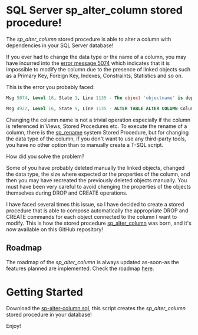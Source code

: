 # SQL Server sp_alter_column stored procedure!

The *sp_alter_column* stored procedure is able to alter a column with dependencies in your SQL Server database!

If you ever had to change the data type or the name of a column, you may have incurred into the [error message 5074](https://docs.microsoft.com/en-us/sql/relational-databases/errors-events/database-engine-events-and-errors?view=sql-server-2017#errors-5000-to-5999) which indicates that it is impossible to modify the column due to the presence of linked objects such as a Primary Key, Foreign Key, Indexes, Constraints, Statistics and so on.

This is the error you probably faced:

```sql
Msg 5074, Level 16, State 1, Line 1135 - The object 'objectname' is dependent on column 'columnname'.

Msg 4922, Level 16, State 9, Line 1135 - ALTER TABLE ALTER COLUMN Columnname failed because one or more objects access this column.
```

Changing the column name is not a trivial operation especially if the column is referenced in Views, Stored Procedures etc. To execute the rename of a column, there is the [sp_rename](https://docs.microsoft.com/sql/relational-databases/system-stored-procedures/sp-rename-transact-sql?view=sql-server-2017) system Stored Procedure, but for changing the data type of the column, if you don't want to use any third-party tools, you have no other option than to manually create a T-SQL script.

How did you solve the problem?

Some of you have probably deleted manually the linked objects, changed the data type, the size where expected or the properties of the column, and then you may have recreated the previously deleted objects manually. You must have been very careful to avoid chenging the properties of the objects themselves during DROP and CREATE operations.

I have faced several times this issue, so I have decided to create a stored procedure that is able to compose automatically the appropriate DROP and CREATE commands for each object connected to the column I want to modify. This is how the stored procedure [sp_alter_column](https://github.com/segovoni/sp_alter_column) was born, and it's now available on this GitHub repository!

## Roadmap

The roadmap of the *sp_alter_column* is always updated as-soon-as the features planned are implemented. Check the roadmap [here](roadmap.md).

# Getting Started

Download the [sp-alter-column.sql](/source/sp-alter-column.sql), this script creates the *sp_alter_column* stored procedure in your database!


Enjoy!
